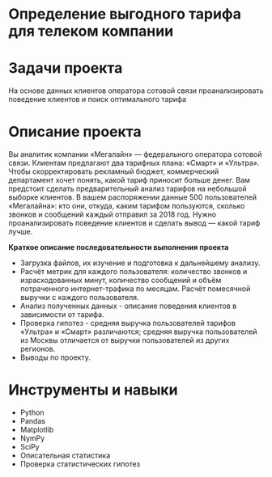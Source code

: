 # Определение выгодного тарифа для телеком компании
# Задачи проекта
На основе данных клиентов оператора сотовой связи проанализировать поведение клиентов и поиск оптимального тарифа
# Описание проекта
Вы аналитик компании «Мегалайн» — федерального оператора сотовой связи. Клиентам предлагают два тарифных плана: «Смарт» и «Ультра». Чтобы скорректировать рекламный бюджет, коммерческий департамент хочет понять, какой тариф приносит больше денег. Вам предстоит сделать предварительный анализ тарифов на небольшой выборке клиентов. В вашем распоряжении данные 500 пользователей «Мегалайна»: кто они, откуда, каким тарифом пользуются, сколько звонков и сообщений каждый отправил за 2018 год. Нужно проанализировать поведение клиентов и сделать вывод — какой тариф лучше.

**Краткое описание последовательности выполнения проекта**

* Загрузка файлов, их изучение и подготовка к дальнейшему анализу.
* Расчёт метрик для каждого пользователя: количество звонков и израсходованных минут, количество сообщений и объём потраченного интернет-трафика по месяцам. Расчёт помесячной выручки с каждого пользователя.
* Анализ полученных данных - описание поведения клиентов в зависимости от тарифа.
* Проверка гипотез - средняя выручка пользователей тарифов «Ультра» и «Смарт» различаются; средняя выручка пользователей из Москвы отличается от выручки пользователей из других регионов.
* Выводы по проекту.

# Инструменты и навыки
- Python
- Pandas
- Matplotlib
- NymPy
- SciPy
- Описательная статистика
- Проверка статистических гипотез
